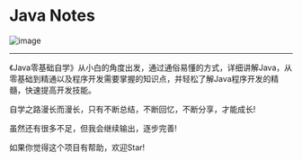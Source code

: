 # Java Notes
![image](https://user-images.githubusercontent.com/123616755/217752938-b25b99d4-4316-4de0-922b-3e625d05c538.png)
***
《Java零基础自学》从小白的角度出发，通过通俗易懂的方式，详细讲解Java，从零基础到精通以及程序开发需要掌握的知识点，并轻松了解Java程序开发的精髓，快速提高开发技能。

自学之路漫长而漫长，只有不断总结，不断回忆，不断分享，才能成长!

虽然还有很多不足，但我会继续输出，逐步完善!

如果你觉得这个项目有帮助，欢迎Star!

